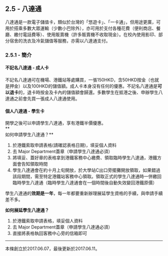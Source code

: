 ## 2.5 - 八達通

八達通是一款電子儲值卡，類似於台灣的「悠遊卡」、「一卡通」，但用途更廣，可用於搭乘多數大眾運輸（少數小巴除外），亦可用於支付各種花費（便利商店、餐廳、繳付電話費等）、使用販賣機（許多販賣機不收取現金）。在校內使用影印、部分宿舍的洗衣及冷氣儲值等服務，亦需以八達通支付。

### 2.5.1 - 簡介

#### 不記名八達通 - 成人卡

不記名八達通可在機場、港鐵站等處購買，一張150HKD，含50HKD按金（也就是押金）以及100HKD的儲值額。成人卡本身沒有任何的優惠。不記名八達通是**可以退卡**的，退卡時按金及卡內的儲值額會歸還。多數學生在抵港之後、申辦學生八達通之前會先買一張成人八達通使用。

#### 個人八達通 - 學生卡

開學之後可以申請學生八達通，享有港鐵半價優惠。  
**  
如何申請學生八達通？**

1. 於港鐵索取申請表格\(請確認表格日期\)，填妥個人資料
2. 去 Major Department蓋章（申請學生八達通必須）
3. 將填妥、蓋好章的表格拿到港鐵客務中心繳費、領取臨時學生八達通，港鐵方面會告知領取時間
4. 學生八達通會在約十月上旬開放，於大學站C出口旁擺攤開放領取，如果錯過該段期間，需至特定港鐵站客務中心領取。領取正式的學生八達通時一併繳回臨時學生八達通（臨時學生八達通會在一個時間後自動失效變回港鐵原價）

學生八達通的**效期是一年**，每一年都要重新辦理展延學生資格的手續，與申請手續差不多。

**如何展延學生八達通？**

1. 於港鐵索取申請表格，填妥個人資料
2. 去 Major Department蓋章（申請學生八達通必須）
3. 直接將表格執回客務中心旁的信箱即可

---

本條創立於2017.06.07，最後更新於2017.06.11。

